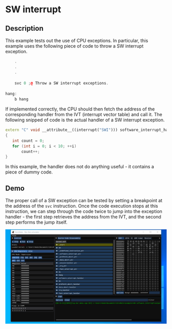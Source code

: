 # SW interrupt

## Description

This example tests out the use of CPU exceptions. In particular, this example uses the following piece of code to throw a SW interrupt exception.

```c++
    .
    .
    .

	svc 0 ;@ Throw a SW interrupt exceptions.

hang:
	b hang
```

 If implemented correctly, the CPU should then fetch the address of the corresponding handler from the IVT (interrupt vector table) and call it. The following snipped of code is the actual handler of a SW interrupt exception.

 ```c++
 extern "C" void __attribute__((interrupt("SWI"))) software_interrupt_handler()
{
    int count = 0;
    for (int i = 0; i < 10; ++i)
        count++;
}
 ``` 

In this example, the handler does not do anything useful - it contains a piece of dummy code.

## Demo

The proper call of a SW exception can be tested by setting a breakpoint at the address of the `svc` instruction. Once the code execution stops at this instruction, we can step through the code twice to jump into the exception handler - the first step retrieves the address from the IVT, and the second step performs the jump itself.

<img src="../../misc/screenshots/gifs/examples/10-software_interrupt.gif">